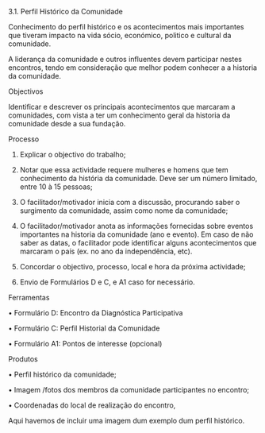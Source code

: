 3.1. Perfil Histórico da Comunidade

Conhecimento do perfil histórico e os acontecimentos mais importantes que tiveram impacto na vida sócio, económico, politico e cultural da comunidade.

A liderança da comunidade e outros influentes devem participar nestes encontros, tendo em consideração que melhor podem conhecer a a historia da comunidade.

Objectivos

Identificar e descrever os principais acontecimentos que marcaram a comunidades, com vista a ter um conhecimento geral da historia da comunidade desde a sua fundação.

Processo

1.	Explicar o objectivo do trabalho;

2.	Notar que essa actividade requere mulheres e homens que tem conhecimento da história da comunidade.  Deve ser um número limitado, entre 10 à 15 pessoas;

3.	O facilitador/motivador inicia com a discussão, procurando saber o surgimento da comunidade, assim como nome da comunidade;

4.	O facilitador/motivador anota as informações fornecidas sobre eventos importantes na historia da comunidade \(ano e evento\). Em caso de não saber as datas, o facilitador pode identificar alguns acontecimentos que marcaram o país \(ex. no ano da independência, etc\).

5.	Concordar o objectivo, processo, local e hora da próxima actividade;

6.	Envio de Formulários D e C, e A1 caso for necessário. 

Ferramentas 

•	Formulário D: Encontro da Diagnóstica Participativa

•	Formulário C: Perfil Historial da Comunidade

•	Formulário A1: Pontos de interesse \(opcional\) 

Produtos

•	Perfil histórico da comunidade;

•	Imagem /fotos dos membros da comunidade participantes no encontro;

•	Coordenadas do local de realização do encontro,

Aqui havemos de incluir uma imagem dum exemplo dum perfil histórico.

